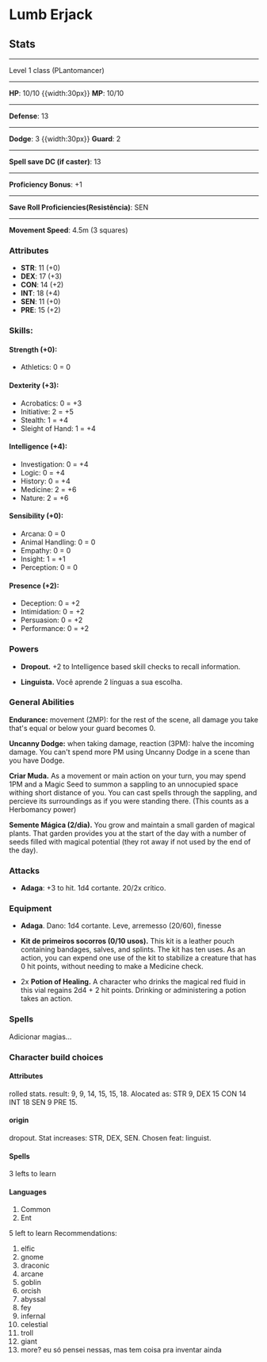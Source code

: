 # Lumb Erjack
## Stats
___
Level 1 class (PLantomancer)
___
**HP**: 10/10
{{width:30px}}
**MP**: 10/10
___
**Defense**: 13
___
**Dodge**: 3
{{width:30px}}
**Guard**: 2
___
**Spell save DC (if caster)**: 13
___
**Proficiency Bonus**: +1
___
**Save Roll Proficiencies(Resistência)**: SEN
___
**Movement Speed**: 4.5m (3 squares)

### Attributes
- **STR**: 11 (+0)
- **DEX**: 17 (+3)
- **CON**: 14 (+2)
- **INT**: 18 (+4)
- **SEN**: 11 (+0)
- **PRE**: 15 (+2)

### Skills:
#### Strength (+0):
- Athletics: 0 = 0

#### Dexterity (+3):
- Acrobatics: 0 = +3
- Initiative: 2 = +5
- Stealth: 1 = +4
- Sleight of Hand: 1 = +4

#### Intelligence (+4):
- Investigation: 0 = +4
- Logic: 0 = +4
- History: 0 = +4
- Medicine: 2 = +6
- Nature: 2 = +6

#### Sensibility (+0):
- Arcana: 0 = 0
- Animal Handling: 0 = 0
- Empathy: 0 = 0
- Insight: 1 = +1
- Perception: 0 = 0

#### Presence (+2):
- Deception: 0 = +2
- Intimidation: 0 = +2
- Persuasion: 0 = +2
- Performance: 0 = +2

### Powers
- **Dropout.** +2 to Intelligence based skill checks to recall information.

- **Linguista.** Você aprende 2 línguas a sua escolha.

### General Abilities

**Endurance:** movement (2MP): for the rest of the scene, all damage you take that's equal or below your guard becomes 0.

**Uncanny Dodge:** when taking damage, reaction (3PM): halve the incoming damage. You can't spend more PM using Uncanny Dodge in a scene than you have Dodge.

**Criar Muda.** As a movement or main action on your turn, you may spend 1PM and a Magic Seed to summon a sappling to an unnocupied space withing short distance of you. You can cast spells through the sappling, and percieve its surroundings as if you were standing there. (This counts as a Herbomancy power)

**Semente Mágica (2/dia).** You grow and maintain a small garden of magical plants. That garden provides you at the start of the day with a number of seeds filled with magical potential (they rot away if not used by the end of the day).

### Attacks
- **Adaga**: +3 to hit. 1d4 cortante. 20/2x crítico.

### Equipment
- **Adaga**. Dano: 1d4 cortante. Leve, arremesso (20/60), finesse

- **Kit de primeiros socorros (0/10 usos).** This kit is a leather pouch containing bandages, salves, and splints. The kit has ten uses. As an action, you can expend one use of the kit to stabilize a creature that has 0 hit points, without needing to make a Medicine check.

- 2x **Potion of Healing.** A character who drinks the magical red fluid in this vial regains 2d4 + 2 hit points. Drinking or administering a potion takes an action.

### Spells
Adicionar magias...

### Character build choices
#### Attributes
rolled stats. result: 9, 9, 14, 15, 15, 18. Alocated as: STR 9, DEX 15 CON 14 INT 18 SEN 9 PRE 15.

#### origin
dropout. Stat increases: STR, DEX, SEN. Chosen feat: linguist.

#### Spells
3 lefts to learn

#### Languages
1. Common
2. Ent

5 left to learn
Recommendations:
1. elfic
2. gnome
3. draconic
4. arcane
5. goblin
6. orcish
7. abyssal
8. fey
9. infernal
10. celestial
11. troll
12. giant
13. more? eu só pensei nessas, mas tem coisa pra inventar ainda
